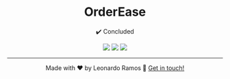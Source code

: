 <h1 align="center">OrderEase</h1>

<p align="center">✔️ Concluded</p>

<div align="center">
  <img src="https://shields.io/github/repo-size/lramos33/order-ease">
  <img src="https://shields.io/github/languages/top/lramos33/order-ease">
  <img src="https://shields.io/github/last-commit/lramos33/order-ease">
</div>

---

<p align="center">
  Made with ♥ by Leonardo Ramos 👋 <a href="https://www.linkedin.com/in/lramos33/">Get in touch!</a>
<p>

